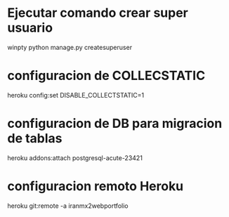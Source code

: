 # **Ejecutar comando crear super usuario**

winpty python manage.py createsuperuser

# configuracion de COLLECSTATIC

heroku config:set DISABLE_COLLECTSTATIC=1

# configuracion de DB para migracion de tablas

heroku addons:attach postgresql-acute-23421

# configuracion remoto Heroku 

heroku git:remote -a iranmx2webportfolio
